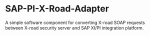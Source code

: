 # SAP-PI-X-Road-Adapter
 A simple software component for converting X-road SOAP requests between X-road security server and SAP XI/PI integration platform.
